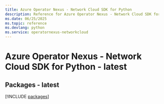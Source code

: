 ```yaml
---
title: Azure Operator Nexus - Network Cloud SDK for Python
description: Reference for Azure Operator Nexus - Network Cloud SDK for Python
ms.date: 06/25/2025
ms.topic: reference
ms.devlang: python
ms.service: operatornexus-networkcloud
---
```

# Azure Operator Nexus - Network Cloud SDK for Python - latest
## Packages - latest
[!INCLUDE [packages](operator-nexus---network-cloud-index.md)]